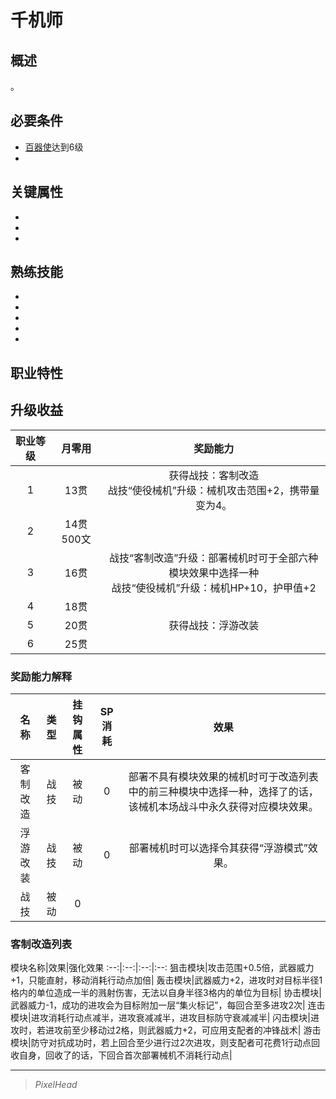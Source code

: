 # 千机师

## 概述

。

## 必要条件

* <a href="../mech_disciple" target="_blank">百器使</a>达到6级
* 

## 关键属性

* 
* 
* 

## 熟练技能

* 
* 
* 
* 
* 

## 职业特性



## 升级收益

职业等级|月零用|奖励能力
:--:|:--:|:--:
1|13贯|获得战技：客制改造<br>战技“使役械机”升级：械机攻击范围+2，携带量变为4。
2|14贯500文|
3|16贯|战技“客制改造”升级：部署械机时可于全部六种模块效果中选择一种<br>战技“使役械机”升级：械机HP+10，护甲值+2
4|18贯|
5|20贯|获得战技：浮游改装
6|25贯|

### 奖励能力解释

名称|类型|挂钩属性|SP消耗|效果
:--:|:--:|:--:|:--:|:--:
客制改造|战技|被动|0|部署不具有模块效果的械机时可于改造列表中的前三种模块中选择一种，选择了的话，该械机本场战斗中永久获得对应模块效果。
浮游改装|战技|被动|0|部署械机时可以选择令其获得“浮游模式”效果。
|战技|被动|0|

### 客制改造列表

模块名称|效果|强化效果
:--:|:--:|:--:|:--:
狙击模块|攻击范围+0.5倍，武器威力+1，只能直射，移动消耗行动点加倍|
轰击模块|武器威力+2，进攻时对目标半径1格内的单位造成一半的溅射伤害，无法以自身半径3格内的单位为目标|
协击模块|武器威力-1，成功的进攻会为目标附加一层“集火标记”，每回合至多进攻2次|
连击模块|进攻消耗行动点减半，进攻衰减减半，进攻目标防守衰减减半|
闪击模块|进攻时，若进攻前至少移动过2格，则武器威力+2，可应用支配者的冲锋战术|
游击模块|防守对抗成功时，若上回合至少进行过2次进攻，则支配者可花费1行动点回收自身，回收了的话，下回合首次部署械机不消耗行动点|

---

> *PixelHead*